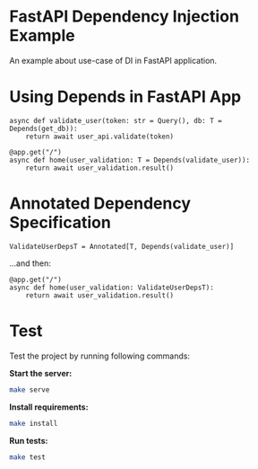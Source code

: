 # FastAPI Dependency Injection Example

An example about use-case of DI in FastAPI application.

# Using Depends in FastAPI App

```python3
async def validate_user(token: str = Query(), db: T = Depends(get_db)):
    return await user_api.validate(token)

@app.get("/")
async def home(user_validation: T = Depends(validate_user)):
    return await user_validation.result()
```

# Annotated Dependency Specification

```python3
ValidateUserDepsT = Annotated[T, Depends(validate_user)]
```

...and then:

```python3
@app.get("/")
async def home(user_validation: ValidateUserDepsT):
    return await user_validation.result()
```

# Test

Test the project by running following commands:

**Start the server:**

```sh 
make serve
```

**Install requirements:**

```sh 
make install
```

**Run tests:**

```sh 
make test
```
